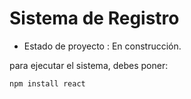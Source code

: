 <h1>Sistema de Registro</h1>

- Estado de proyecto : En construcción. 

para ejecutar el sistema, debes poner:

```npm install react```
